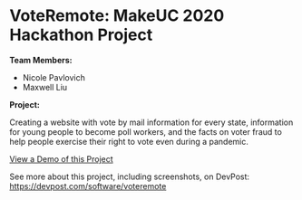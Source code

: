 
# VoteRemote: MakeUC 2020 Hackathon Project

**Team Members:** 

 - Nicole Pavlovich
 - Maxwell Liu

**Project:** 

Creating a website with vote by mail information for every state, information for young people to become poll workers, and the facts on voter fraud to help people exercise their right to vote even during a pandemic.

[View a Demo of this Project](https://youtu.be/1e8ADIk68kY)

See more about this project, including screenshots, on DevPost: https://devpost.com/software/voteremote
